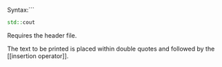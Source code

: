 Syntax:```
```cpp
std::cout
```

Requires the <iostream> header file.

The text to be printed is placed within double quotes and followed by the [[insertion operator]].
